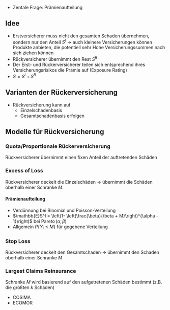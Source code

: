 - Zentale Frage: Prämienaufteilung

## Idee
- Erstversicherer muss nicht den gesamten Schaden übernehmen, sondern nur den Anteil $S^I$  $\to$ auch kleinere Versicherungen können Produkte anbieten, die potentiell sehr Hohe Versicherungssummen nach sich ziehen können
- Rückversicherer übernimmt den Rest $S^R$
- Der Erst- und Rückerversicherer teilen sich entsprechend ihres Versicherungsrisikos die Prämie auf (Exposure Rating)
- $S = S^I + S^R$ 

## Varianten der Rückerversicherung
- Rückversicherung kann auf
	- Einzelschadenbasis
	- Gesamtschadenbasis
	erfolgen

## Modelle für Rückversicherung
### Quota/Proportionale Rückerversicherung
Rückversicherer übernimmt einen fixen Anteil der auftretenden Schäden 

### Excess of Loss
Rückversicherer deckelt die Einzelschäden $\to$ übernimmt die Schäden oberhalb einer Schranke $M$.
#### Prämienaufteilung
- Verdünnung bei Binomial und Poisson-Verteilung
- $\mathbb{E}S^I = \left(1- \left(\frac{\beta}{\beta + M}\right)^{\alpha - 1}\right)$ bei $\mathop{Pareto}(\alpha, \beta)$
- Allgemein $P\{Y_i \leq M \}$ für gegebene Verteilung

### Stop Loss
Rückversicherer deckelt den Gesamtschaden $\to$ übernimmt den Schaden oberhalb einer Schranke $M$

### Largest Claims Reinsurance
Schranke $M$ wird basierend auf den aufgetretenen Schäden bestimmt (z.B. die größten $k$ Schäden)
- COSIMA
- ECOMOR